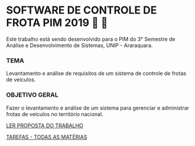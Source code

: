 # SOFTWARE DE CONTROLE DE FROTA PIM 2019 :car: :blue_car:
Este trabalho está sendo desenvolvido para o PIM do 3° Semestre de Análise e Desenvolvimento de Sistemas, UNIP - Araraquara.

### TEMA

Levantamento e análise de requisitos de um sistema de controle de frotas de veículos.

### OBJETIVO GERAL

Fazer o levantamento e análise de um sistema para gerenciar e administrar frotas de veículos no território nacional.

[LER PROPOSTA DO TRABALHO](
https://github.com/lucasmartinslima/Software-controle-frota-PIM-2019/wiki/SOFTWARE-DE-CONTROLE-DE-ROTA----PIM-2019)

[TAREFAS - TODAS AS MATÉRIAS](https://github.com/lucasmartinslima/Software-controle-frota-PIM-2019/issues/2)
